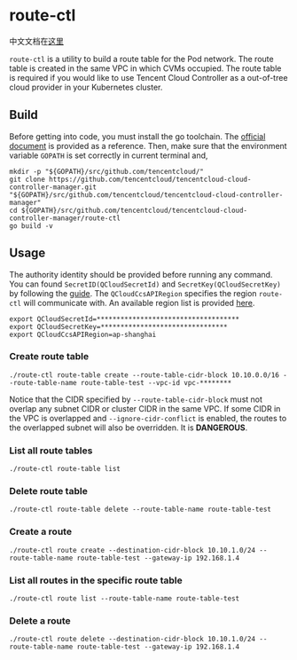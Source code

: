 # route-ctl

中文文档在[这里](https://github.com/TencentCloud/tencentcloud-cloud-controller-manager/blob/master/route-ctl/README_zhCN.md)

`route-ctl` is a utility to build a route table for the Pod network. The route table is created in the same VPC in which CVMs occupied. 
The route table is required if you would like to use Tencent Cloud Controller as a out-of-tree cloud provider in your Kubernetes cluster. 


## Build

Before getting into code, you must install the go toolchain. The [official document](https://golang.org/doc/install#install) is provided as a reference. 
Then, make sure that the environment variable `GOPATH` is set correctly in current terminal and,
```
mkdir -p "${GOPATH}/src/github.com/tencentcloud/"
git clone https://github.com/tencentcloud/tencentcloud-cloud-controller-manager.git "${GOPATH}/src/github.com/tencentcloud/tencentcloud-cloud-controller-manager"
cd ${GOPATH}/src/github.com/tencentcloud/tencentcloud-cloud-controller-manager/route-ctl
go build -v
```

## Usage

The authority identity should be provided before running any command. 
You can found `SecretID(QCloudSecretId)` and `SecretKey(QCloudSecretKey)` by following the [guide](https://intl.cloud.tencent.com/document/product/598/34228). 
The `QCloudCcsAPIRegion` specifies the region `route-ctl` will communicate with. An available region list is provided [here](https://intl.cloud.tencent.com/document/api/213/31574).

```
export QCloudSecretId=************************************
export QCloudSecretKey=********************************
export QCloudCcsAPIRegion=ap-shanghai
```

### Create route table
```
./route-ctl route-table create --route-table-cidr-block 10.10.0.0/16 --route-table-name route-table-test --vpc-id vpc-********
```

Notice that the CIDR specified by `--route-table-cidr-block` must not overlap any subnet CIDR or cluster CIDR in the same VPC. 
If some CIDR in the VPC is overlapped and `--ignore-cidr-conflict` is enabled, the routes to the overlapped subnet will also be overridden. It is **DANGEROUS**.

### List all route tables
```
./route-ctl route-table list
```

### Delete route table
```
./route-ctl route-table delete --route-table-name route-table-test
```

### Create a route
```
./route-ctl route create --destination-cidr-block 10.10.1.0/24 --route-table-name route-table-test --gateway-ip 192.168.1.4
```

### List all routes in the specific route table
```
./route-ctl route list --route-table-name route-table-test
```

### Delete a route
```
./route-ctl route delete --destination-cidr-block 10.10.1.0/24 --route-table-name route-table-test --gateway-ip 192.168.1.4
```
